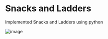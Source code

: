 # Snacks and Ladders
Implemented Snacks and Ladders using python

![image](https://user-images.githubusercontent.com/17183234/100760938-a7ea6700-3435-11eb-9760-5d7edc2abafa.png)
